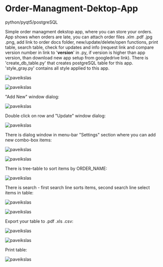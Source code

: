 # Order-Managment-Dektop-App
python/pyqt5/postgreSQL

Simple order managment dekstop app, where you can store your orders.
App shows when orders are late, you can attach order files .xlm .pdf .jpg .png, add link to order docs folder, new/update/delete/open functions, print table, search table, check for updates and info (request link and compare version number in link to '__version__' in .py, if version is higher than app version, than download new app setup from googledrive link). There is 'create_db_table.py' that creates postgreSQL table for this app. 'style_gray.py' contains all style applied to this app.

![paveikslas](https://user-images.githubusercontent.com/51360361/227477370-09d4c9a9-9ee3-4c38-9cee-92af79e21117.png)

![paveikslas](https://user-images.githubusercontent.com/51360361/224936514-8ea8205e-288a-49f4-8dd5-a885e5b47785.png)

"Add New" window dialog:

![paveikslas](https://user-images.githubusercontent.com/51360361/224933893-e1467319-8e04-4687-b93b-05e38662e584.png)

Double click on row and "Update" window dialog:

![paveikslas](https://user-images.githubusercontent.com/51360361/225279085-cf447e9a-090a-45e4-a88c-f8875873b43e.png)

There is dialog window in menu-bar "Settings" section where you can add new combo-box items:

![paveikslas](https://user-images.githubusercontent.com/51360361/224937444-2698bde3-70b4-4ff5-8610-22b7b9fd3528.png)

![paveikslas](https://user-images.githubusercontent.com/51360361/224935028-eb23862e-3696-48c1-b8a6-660cc9c0dd14.png)

There is tree-table to sort items by ORDER_NAME:

![paveikslas](https://user-images.githubusercontent.com/51360361/226143554-d1a70378-1658-454c-9ad3-2a51d0766e12.png)

There is search - first search line sorts items, second search line select items in table:

![paveikslas](https://user-images.githubusercontent.com/51360361/224935303-c8f94a3e-2f54-4a9a-965d-3f93f68d824b.png)

![paveikslas](https://user-images.githubusercontent.com/51360361/224935406-15e3100a-564e-4c00-8c50-6032f889da1a.png)

Export your table to .pdf .xls .csv:

![paveikslas](https://user-images.githubusercontent.com/51360361/224936731-190de9fa-2636-4509-b9bc-24e881166b0c.png)

![paveikslas](https://user-images.githubusercontent.com/51360361/224936097-8a496102-55db-4dd1-8347-af269b831e58.png)

Print table:

![paveikslas](https://user-images.githubusercontent.com/51360361/224936879-80a42c27-2c6d-4203-be02-a263d9101908.png)







